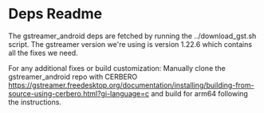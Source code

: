 # Deps Readme

The gstreamer_android deps are fetched by running the
../download_gst.sh script. The gstreamer version we're using is
version 1.22.6 which contains all the fixes we need.

For any additional fixes or build customization: Manually clone the
gstreamer_android repo with CERBERO
<https://gstreamer.freedesktop.org/documentation/installing/building-from-source-using-cerbero.html?gi-language=c>
and build for arm64 following the instructions.
